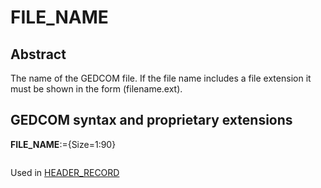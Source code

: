 ﻿# FILE_NAME
## Abstract
The name of the GEDCOM file. If the file name includes a file extension it must be
shown in the form (filename.ext).


## GEDCOM syntax and proprietary extensions

**FILE_NAME**:={Size=1:90}
<pre>
</pre>
Used in <a href=Ged.HEADER_RECORD.md>HEADER_RECORD</a><br />

